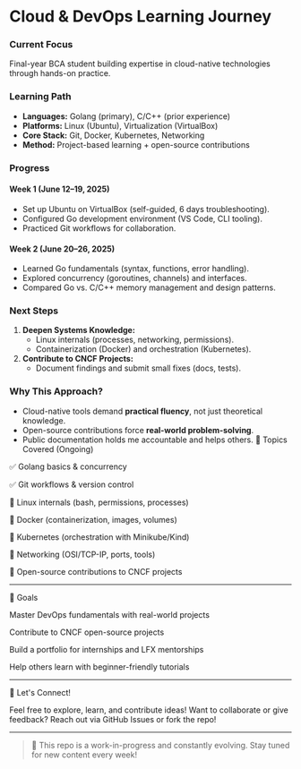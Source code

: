 # **Cloud & DevOps Learning Journey**  

### **Current Focus**  
Final-year BCA student building expertise in cloud-native technologies through hands-on practice.  

### **Learning Path**  
- **Languages:** Golang (primary), C/C++ (prior experience)  
- **Platforms:** Linux (Ubuntu), Virtualization (VirtualBox)  
- **Core Stack:** Git, Docker, Kubernetes, Networking  
- **Method:** Project-based learning + open-source contributions  

### **Progress**  

#### **Week 1 (June 12–19, 2025)**  
- Set up Ubuntu on VirtualBox (self-guided, 6 days troubleshooting).  
- Configured Go development environment (VS Code, CLI tooling).  
- Practiced Git workflows for collaboration.  

#### **Week 2 (June 20–26, 2025)**  
- Learned Go fundamentals (syntax, functions, error handling).  
- Explored concurrency (goroutines, channels) and interfaces.  
- Compared Go vs. C/C++ memory management and design patterns.  

### **Next Steps**  
1. **Deepen Systems Knowledge:**  
   - Linux internals (processes, networking, permissions).  
   - Containerization (Docker) and orchestration (Kubernetes).  
2. **Contribute to CNCF Projects:**  
   - Document findings and submit small fixes (docs, tests).  

### **Why This Approach?**  
- Cloud-native tools demand **practical fluency**, not just theoretical knowledge.  
- Open-source contributions force **real-world problem-solving**.  
- Public documentation holds me accountable and helps others.  🧠 Topics Covered (Ongoing)

✅ Golang basics & concurrency

✅ Git workflows & version control

🔄 Linux internals (bash, permissions, processes)

🔄 Docker (containerization, images, volumes)

🔄 Kubernetes (orchestration with Minikube/Kind)

🔄 Networking (OSI/TCP-IP, ports, tools)

🔄 Open-source contributions to CNCF projects



---

📌 Goals

Master DevOps fundamentals with real-world projects

Contribute to CNCF open-source projects

Build a portfolio for internships and LFX mentorships

Help others learn with beginner-friendly tutorials



---

🤝 Let's Connect!

Feel free to explore, learn, and contribute ideas!
Want to collaborate or give feedback? Reach out via GitHub Issues or fork the repo!


---

> 🚧 This repo is a work-in-progress and constantly evolving. Stay tuned for new content every week!
